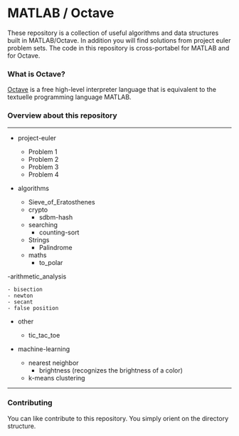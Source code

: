 # MATLAB / Octave

These repository is a collection of useful algorithms and data structures built in MATLAB/Octave. In addition you will find solutions from project euler problem sets. The code in this repository is cross-portabel for MATLAB and for Octave.

### What is Octave?

[Octave](https://www.gnu.org/software/octave/) is a free high-level interpreter language that is equivalent to the textuelle programming language MATLAB.

### Overview about this repository

---

* project-euler
  * Problem 1
  * Problem 2
  * Problem 3
  * Problem 4

* algorithms
  * Sieve_of_Eratosthenes
  * crypto
    * sdbm-hash
  * searching
    * counting-sort
  * Strings
    * Palindrome
  * maths
    * to_polar
    
-arithmetic_analysis
  
    - bisection
    - newton
    - secant
    - false position
    
  * other
    * tic_tac_toe
  

* machine-learning
  * nearest neighbor
     * brightness (recognizes the brightness of a color)
  * k-means clustering
  

---

### Contributing

You can like contribute to this repository. You simply orient on the directory structure.
